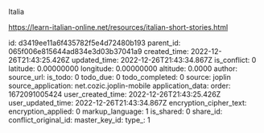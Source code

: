 Italia

https://learn-italian-online.net/resources/italian-short-stories.html

id: d3419ee11a6f435782f5e4d72480b193
parent_id: 065f006e815644ad834e3d03b37041a9
created_time: 2022-12-26T21:43:25.426Z
updated_time: 2022-12-26T21:43:34.867Z
is_conflict: 0
latitude: 0.00000000
longitude: 0.00000000
altitude: 0.0000
author: 
source_url: 
is_todo: 0
todo_due: 0
todo_completed: 0
source: joplin
source_application: net.cozic.joplin-mobile
application_data: 
order: 1672091005424
user_created_time: 2022-12-26T21:43:25.426Z
user_updated_time: 2022-12-26T21:43:34.867Z
encryption_cipher_text: 
encryption_applied: 0
markup_language: 1
is_shared: 0
share_id: 
conflict_original_id: 
master_key_id: 
type_: 1